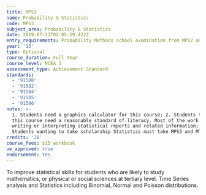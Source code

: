 ```yaml
---
title: MPS3
name: Probability & Statistics
code: MPS3
subject_area: Probability & Statistics
date: 2019-07-23T02:05:19.422Z
entry_requirements: Probability Methods school examination from MPS2 and HOF/TIC approval.
year: '13'
type: Optional
course_duration: Full Year
course_level: NCEA 3
assessment_type: Achievement Standard
standards:
  - '91580'
  - '91582'
  - '91584'
  - '91585'
  - '91586'
notes: >-
  1. Students need a graphics calculator for this course; 2. Students taking
  this course need a reasonable standard of literacy. Most of the work involves
  writing or interpreting statistical reports and related information; 3.
  Students wanting to take scholarship Statistics must take MPS3 and MTA3.
credits: '20'
course_fees: $15 workbook
ue_approved: true
endorsement: Yes
---
```

To improve statistical skills for students who are likely to study mathematics, or physical or social sciences at tertiary level. Time Series analysis and Statistics including Binomial, Normal and Poisson distributions.
